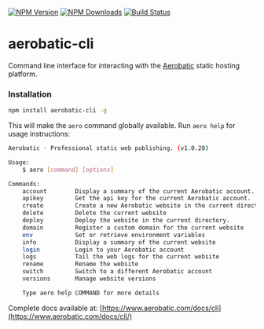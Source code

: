 [![NPM Version][npm-image]][npm-url]
[![NPM Downloads][downloads-image]][downloads-url]
[![Build Status][travis-image]][travis-url]

# aerobatic-cli

Command line interface for interacting with the [Aerobatic](https://www.aerobatic.com) static hosting platform.

### Installation

```sh
npm install aerobatic-cli -g
```

This will make the `aero` command globally available. Run `aero help` for usage instructions:

```sh
Aerobatic - Professional static web publishing. (v1.0.28)

Usage:
    $ aero [command] [options]

Commands:
    account        Display a summary of the current Aerobatic account.
    apikey         Get the api key for the current Aerobatic account.
    create         Create a new Aerobatic website in the current directory
    delete         Delete the current website
    deploy         Deploy the website in the current directory.
    domain         Register a custom domain for the current website
    env            Set or retrieve environment variables
    info           Display a summary of the current website
    login          Login to your Aerobatic account
    logs           Tail the web logs for the current website
    rename         Rename the website
    switch         Switch to a different Aerobatic account
    versions       Manage website versions

    Type aero help COMMAND for more details
```

Complete docs available at: [https://www.aerobatic.com/docs/cli](https://www.aerobatic.com/docs/cli/)

[npm-image]: https://img.shields.io/npm/v/aerobatic-cli.svg?style=flat
[npm-url]: https://npmjs.org/package/aerobatic-cli
[travis-image]: https://img.shields.io/travis/aerobatic/aerobatic-cli.svg?style=flat
[travis-url]: https://travis-ci.org/aerobatic/aerobatic-cli
[downloads-image]: https://img.shields.io/npm/dm/aerobatic-cli.svg?style=flat
[downloads-url]: https://npmjs.org/package/aerobatic-cli
